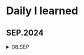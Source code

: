 # **Daily I learned**

## SEP.2024
<details>
  <summary>
   08.SEP 
  </summary>
  - Learned basic git commands <br>
  - Practiced Git commit and push <br>
      <details>
        <summary> 
        - SQL
        </summary>
          - Relational Database <br>
        - is declarative <br>
        <details>
        <summary>
          1.sqlite
        </summary>
          - scoop
          - powershell
        </details>
        <details>
        <summary>
          2.MySQL
        </summary>
        </details>
        <details>
        <summary>
          3.postgreSQL
        </summary>
        </details>
        <details>
        <summary>
          4.MongoDB
        </summary>
        </details>
        <details>
        <summary>
          5.Redis
        </summary>
        </details>
    </details>
</details>

